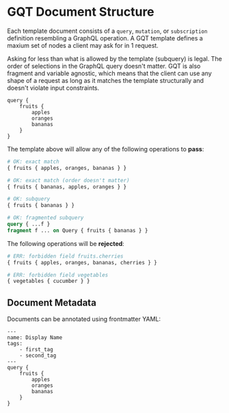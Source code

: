 # GQT Document Structure

Each template document consists of a `query`, `mutation`, or `subscription` definition resembling a GraphQL operation. A GQT template defines a maxium set of nodes a client may ask for in 1 request.

Asking for less than what is allowed by the template (subquery) is legal.
The order of selections in the GraphQL query doesn't matter.
GQT is also fragment and variable agnostic, which means that the client can use any shape of a request as long as it matches the template structurally and doesn't violate input constraints.

```
query {
    fruits {
        apples
        oranges
        bananas
    }
}
```

The template above will allow any of the following operations to **pass**:

```graphql
# OK: exact match
{ fruits { apples, oranges, bananas } }
```

```graphql
# OK: exact match (order doesn't matter)
{ fruits { bananas, apples, oranges } }
```

```graphql
# OK: subquery
{ fruits { bananas } }
```

```graphql
# OK: fragmented subquery
query { ...f }
fragment f ... on Query { fruits { bananas } }
```

The following operations will be **rejected**:

```graphql
# ERR: forbidden field fruits.cherries
{ fruits { apples, oranges, bananas, cherries } }
```

```graphql
# ERR: forbidden field vegetables
{ vegetables { cucumber } }
```

## Document Metadata

Documents can be annotated using frontmatter YAML:

```
---
name: Display Name
tags:
    - first_tag
    - second_tag
---
query {
    fruits {
        apples
        oranges
        bananas
    }
}
```
